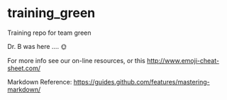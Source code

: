 # training_green
Training repo for team green

Dr. B was here .... :sun_with_face:

For more info see our on-line resources, or this http://www.emoji-cheat-sheet.com/

Markdown Reference: https://guides.github.com/features/mastering-markdown/

